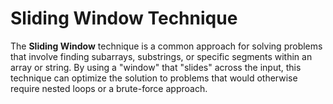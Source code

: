 # Sliding Window Technique

The **Sliding Window** technique is a common approach for solving problems that involve finding subarrays, substrings, or specific segments within an array or string. By using a "window" that "slides" across the input, this technique can optimize the solution to problems that would otherwise require nested loops or a brute-force approach.
